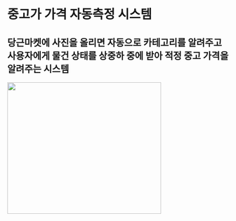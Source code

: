 # 중고가 가격 자동측정 시스템

## 당근마켓에 사진을 올리면 자동으로 카테고리를 알려주고 사용자에게 물건 상태를 상중하 중에 받아 적정 중고 가격을 알려주는 시스템

<img src=https://user-images.githubusercontent.com/79887655/143183157-18c6bbd1-81d2-4356-a9e4-42bc0d0e944a.png width="350" height="300"/>
